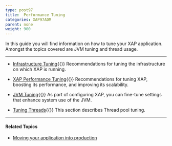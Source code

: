 ```yaml
---
type: post97
title:  Performance Tuning
categories: XAP97ADM
parent: none
weight: 900
---
```



In this guide you will find information on how to tune your XAP application. Amongst the topics covered are JVM tuning and thread usage.

<hr/>

- [Infrastructure Tuning](./tuning-infrastructure.html){{<wbr>}}
Recommendations for tuning the infrastructure on which XAP is running.

- [XAP Performance Tuning](./tuning-gigaspaces-performance.html){{<wbr>}}
Recommendations for tuning XAP, boosting its performance, and improving its scalability.

- [JVM Tuning](./tuning-java-virtual-machines.html){{<wbr>}}
As part of configuring XAP, you can fine-tune settings that enhance system use of the JVM.

- [Tuning Threads](./tuning-threads-usage.html){{<wbr>}}
This section describes Thread pool tuning.

 <hr/>

#### Related Topics

- [Moving your application into production](./moving-into-production-checklist.html)
